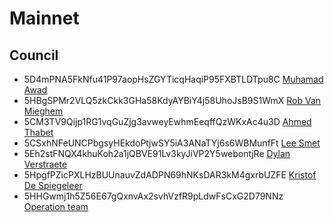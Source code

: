 # Mainnet

## Council

- 5D4mPNA5FkNfu41P97aopHsZGYTicqHaqiP95FXBTLDTpu8C
  [Muhamad Awad](../../../team/azmy.md)
- 5HBgSPMr2VLQ5zkCkk3GHa58KdyAYBiY4j58UhoJsB9S1WmX
  [Rob Van Mieghem](../../..wiki/team/vmieghemr.md)
- 5CM3TV9Qijp1RG1vqGuZjg3avweyEwhmEeqffQzWKxAc4u3D
  [Ahmed Thabet](../../../team/ahmed_thabet.md)
- 5CSxhNFeUNCPbgsyHEkdoPtjwSY5iA3ANaTYj6s6WBMunfFt
  [Lee Smet](../../../team/lee.md)
- 5Eh2stFNQX4khuKoh2a1jQBVE91Lv3kyJiVP2Y5webontjRe
  [Dylan Verstraete]((../../../team/dylan.md))
- 5HpgfPZicPXLHzBUUnauvZdADPN69hNKsDAR3kM4gxrbUZFE
  [Kristof De Spiegeleer](../../../team/despiegk.md)
- 5HHGwmj1h5Z56E67gQxnvAx2svhVzfR9pLdwFsCxG2D79NNz
    [Operation team](../../../team/samir_hosny.md)
